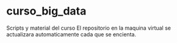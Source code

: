 # curso_big_data
Scripts y material del curso
El repositorio en la maquina virtual se actualizara automaticamente cada que 
se encienta.
